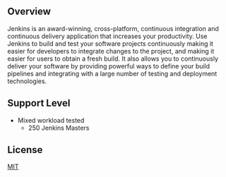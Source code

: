 ## Overview
Jenkins is an award-winning, cross-platform, continuous integration and continuous delivery application that increases your productivity.
Use Jenkins to build and test your software projects continuously making it easier for developers to integrate changes to the project,
and making it easier for users to obtain a fresh build. It also allows you to continuously deliver your software by providing powerful
ways to define your build pipelines and integrating with a large number of testing and deployment technologies.

## Support Level
- Mixed workload tested
  - 250 Jenkins Masters

## License
[MIT](https://github.com/jenkinsci/jenkins/blob/master/LICENSE.txt)
